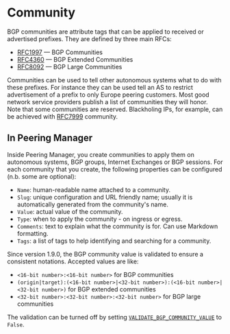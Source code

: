 # Community

BGP communities are attribute tags that can be applied to received or
advertised prefixes. They are defined by three main RFCs:

* [RFC1997](https://tools.ietf.org/html/rfc1997) — BGP Communities
* [RFC4360](https://tools.ietf.org/html/rfc4360) — BGP Extended Communities
* [RFC8092](https://tools.ietf.org/html/rfc8092) — BGP Large Communities

Communities can be used to tell other autonomous systems what to do with these
prefixes. For instance they can be used tell an AS to restrict advertisement
of a prefix to only Europe peering customers. Most good network service
providers publish a list of communities they will honor. Note that some
communities are reserved. Blackholing IPs, for example, can be achieved with
[RFC7999](https://tools.ietf.org/html/rfc7999) community.

## In Peering Manager

Inside Peering Manager, you create communities to apply them on autonomous
systems, BGP groups, Internet Exchanges or BGP sessions. For each community
that you create, the following properties can be configured (n.b. some are
optional):

* `Name`: human-readable name attached to a community.
* `Slug`: unique configuration and URL friendly name; usually it is
   automatically generated from the community's name.
* `Value`: actual value of the community.
* `Type`: when to apply the community - on ingress or egress.
* `Comments`: text to explain what the community is for. Can use Markdown
  formatting.
* `Tags`: a list of tags to help identifying and searching for a community.

Since version 1.9.0, the BGP community value is validated to ensure a
consistent notations. Accepted values are like:

* `<16-bit number>:<16-bit number>` for BGP communities
* `(origin|target):(<16-bit number>|<32-bit number>):(<16-bit number>|<32-bit number>)`
  for BGP extended communities
* `<32-bit number>:<32-bit number>:<32-bit number>` for BGP large communities

The validation can be turned off by setting
[`VALIDATE_BGP_COMMUNITY_VALUE`](../../configuration/miscellaneous.md#validate_bgp_community_value)
to `False`.
